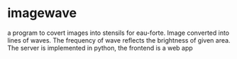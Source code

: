 # imagewave

a program to covert images into stensils for eau-forte. Image converted into lines of waves. The frequency of wave reflects the brightness of given area.
The server is implemented in python, the frontend is a web app

